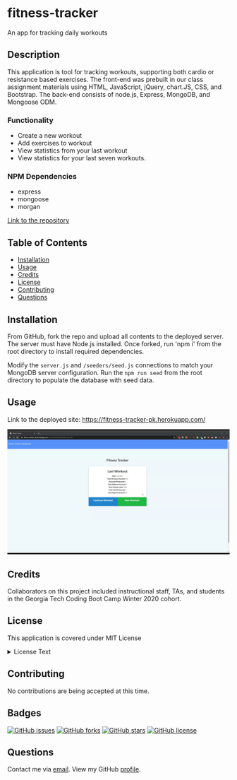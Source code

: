# fitness-tracker
An app for tracking daily workouts

## Description
This application is tool for tracking workouts, supporting both cardio or resistance based exercises.  The front-end was prebuilt in our class assignment materials using HTML, JavaScript, jQuery, chart.JS, CSS, and Bootstrap.  The back-end consists of node.js, Express, MongoDB, and Mongoose ODM.

### Functionality
* Create a new workout
* Add exercises to workout
* View statistics from your last workout
* View statistics for your last seven workouts.

### NPM Dependencies
* express
* mongoose
* morgan

[Link to the repository](https://github.com/pkriengsiri/fitness-tracker)
  
## Table of Contents
* [Installation](#installation)
* [Usage](#usage)
* [Credits](#credits)
* [License](#license)
* [Contributing](#contributing)
* [Questions](#questions)
  
## Installation
From GitHub, fork the repo and upload all contents to the deployed server.  The server must have Node.js installed. Once forked, run 'npm i' from the root directory to install required dependencies.  

Modify the `server.js` and `/seeders/seed.js` connections to match your MongoDB server configuration.   Run the `npm run seed` from the root directory to populate the database with seed data.

## Usage

Link to the deployed site: https://fitness-tracker-pk.herokuapp.com/


![demo of fitness-tracker application](./screenshot/demo.gif)


## Credits
Collaborators on this project included instructional staff, TAs, and students in the Georgia Tech Coding Boot Camp Winter 2020 cohort.


## License
This application is covered under MIT License

<details>
  <summary>
    License Text
  </summary> 

```

Copyright (c) 2021  Pete Kriengsiri

Permission is hereby granted, free of charge, to any person obtaining a copy
of this software and associated documentation files (the "Software"), to deal
in the Software without restriction, including without limitation the rights
to use, copy, modify, merge, publish, distribute, sublicense, and/or sell
copies of the Software, and to permit persons to whom the Software is
furnished to do so, subject to the following conditions:
      
The above copyright notice and this permission notice shall be included in all
copies or substantial portions of the Software.
      
THE SOFTWARE IS PROVIDED "AS IS", WITHOUT WARRANTY OF ANY KIND, EXPRESS OR
IMPLIED, INCLUDING BUT NOT LIMITED TO THE WARRANTIES OF MERCHANTABILITY,
FITNESS FOR A PARTICULAR PURPOSE AND NONINFRINGEMENT. IN NO EVENT SHALL THE
AUTHORS OR COPYRIGHT HOLDERS BE LIABLE FOR ANY CLAIM, DAMAGES OR OTHER
LIABILITY, WHETHER IN AN ACTION OF CONTRACT, TORT OR OTHERWISE, ARISING FROM,
OUT OF OR IN CONNECTION WITH THE SOFTWARE OR THE USE OR OTHER DEALINGS IN THE
SOFTWARE.

```
</details>


## Contributing
No contributions are being accepted at this time.
  
## Badges
[![GitHub issues](https://img.shields.io/github/issues/pkriengsiri/fitness-tracker)](https://github.com/pkriengsiri/fitness-tracker/issues)
[![GitHub forks](https://img.shields.io/github/forks/pkriengsiri/fitness-tracker)](https://github.com/pkriengsiri/fitness-tracker/network)
[![GitHub stars](https://img.shields.io/github/stars/pkriengsiri/fitness-tracker)](https://github.com/pkriengsiri/fitness-tracker/stargazers)
[![GitHub license](https://img.shields.io/github/license/pkriengsiri/fitness-tracker)](https://github.com/pkriengsiri/fitness-tracker/blob/main/LICENSE)

## Questions
Contact me via [email](mailto:pkriengsiri@gmail.com).
View my GitHub [profile](https://github.com/pkriengsiri).
